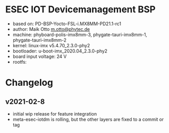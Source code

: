 ESEC IOT Devicemanagement BSP
=============================

* based on: PD-BSP-Yocto-FSL-i.MX8MM-PD21.1-rc1
* author: Maik Otto <m.otto@phytec.de>
* machine: phyboard-polis-imx8mm-3, phygate-tauri-imx8mm-1,
  phygate-tauri-imx8mm-2
* kernel: linux-imx v5.4.70_2.3.0-phy2
* bootloader: u-boot-imx_2020.04_2.3.0-phy2
* board input voltage: 24 V
* rootfs: 

Changelog
=========

v2021-02-8
----------

* initial wip release for feature integration
* meta-esec-iotdm is rolling, but the other layers are fixed to a commit or tag
